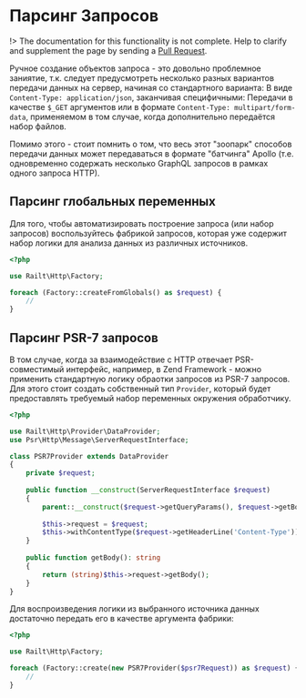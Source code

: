 # Парсинг Запросов

!> The documentation for this functionality is not complete. 
Help to clarify and supplement the page by sending a [Pull Request](https://github.com/railt/docs).

Ручное создание объектов запроса - это довольно проблемное заниятие, т.к. 
следует предусмотреть несколько разных вариантов передачи данных на сервер, 
начиная со стандартного варианта: В виде `Content-Type: application/json`, заканчивая
специфичными: Передачи в качестве `$_GET` аргументов или в формате 
`Content-Type: multipart/form-data`, применяемом в том случае, когда дополнительно 
передаётся набор файлов. 

Помимо этого - стоит помнить о том, что весь этот "зоопарк" способов передачи данных 
может передаваться в формате "батчинга" Apollo (т.е. одновременно содержать несколько 
GraphQL запросов в рамках одного запроса HTTP).

## Парсинг глобальных переменных

Для того, чтобы автоматизировать построение запроса (или набор запросов) 
воспользуйтесь фабрикой запросов, которая уже содержит набор логики для 
анализа данных из различных источников. 

```php
<?php

use Railt\Http\Factory;

foreach (Factory::createFromGlobals() as $request) {
    // 
}
```

## Парсинг PSR-7 запросов

В том случае, когда за взаимодействие с HTTP отвечает PSR-совместимый интерфейс, 
например, в Zend Framework - можно применить стандартную логику обраотки запросов
из PSR-7 запросов. Для этого стоит создать собственный тип `Provider`, который будет 
предоставлять требуемый набор переменных окружения обработчику.

```php
<?php

use Railt\Http\Provider\DataProvider;
use Psr\Http\Message\ServerRequestInterface;

class PSR7Provider extends DataProvider
{
    private $request;
    
    public function __construct(ServerRequestInterface $request) 
    {
        parent::__construct($request->getQueryParams(), $request->getBodyParams());
        
        $this->request = $request;
        $this->withContentType($request->getHeaderLine('Content-Type'));
    }
    
    public function getBody(): string
    {
        return (string)$this->request->getBody();
    }
}
```

Для воспроизведения логики из выбранного источника данных 
достаточно передать его в качестве аргумента фабрики:

```php
<?php

use Railt\Http\Factory;

foreach (Factory::create(new PSR7Provider($psr7Request)) as $request) {
    // 
}
```
